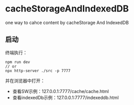 # cacheStorageAndIndexedDB
one way to cahce content by cacheStorage And IndexedDB

## 启动

终端执行：

````
npm run dev
// or
npx http-server ./src -p 7777
````

并在浏览器中打开：

- 查看SW示例：127.0.0.1:7777/cache/cache.html
- 查看indexedDb示例：127.0.0.1:7777/indexeddb.html
